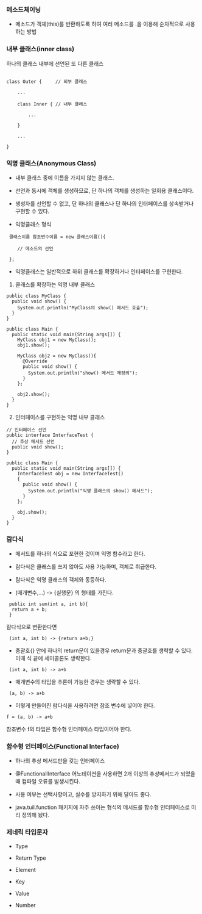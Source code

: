 ### 메소드체이닝

* 메소드가 객체(this)를 반환하도록 하여 여러 메소드를 .을 이용해 순차적으로 사용하는 방법


### 내부 클래스(inner class)

 하나의 클래스 내부에 선언된 또 다른 클래스
 
```

class Outer {     // 외부 클래스

    ...

    class Inner { // 내부 클래스

        ...

    }

    ...

}
```

### 익명 클래스(Anonymous Class)

* 내부 클래스 중에 이름을 가지지 않는 클래스. 

* 선언과 동시에 객체를 생성하므로, 단 하나의 객체를 생성하는 일회용 클래스이다.

* 생성자를 선언할 수 없고, 단 하나의 클래스나 단 하나의 인터페이스를 상속받거나 구현할 수 있다.

* 익명클래스 형식
```
 클래스이름 참조변수이름 = new 클래스이름(){

    // 메소드의 선언

 };
 ```

* 익명클래스는 일반적으로 하위 클래스를 확장하거나 인터페이스를 구현한다.

 1. 클래스를 확장하는 익명 내부 클래스

```
public class MyClass {
  public void show() {
    System.out.println("MyClass의 show() 메서드 호출");
  }
}

public class Main {
  public static void main(String args[]) {
    MyClass obj1 = new MyClass();
    obj1.show();

    MyClass obj2 = new MyClass(){
      @Override
      public void show() {
        System.out.println("show() 메서드 재정의");
      }
    };

    obj2.show();
  }
}
```

 2. 인터페이스를 구현하는 익명 내부 클래스

```
// 인터페이스 선언
public interface InterfaceTest {
  // 추상 메서드 선언
  public void show();
}

public class Main {
  public static void main(String args[]) {
    InterfaceTest obj = new InterfaceTest()
    {
      public void show() {
        System.out.println("익명 클래스의 show() 메서드");
      }
    };

    obj.show();
  }
}

```

### 람다식

* 메서드를 하나의 식으로 포현한 것이며 익명 함수라고 한다.

* 람다식은 클래스를 쓰지 않아도 사용 가능하며, 객체로 취급한다.

* 람다식은 익명 클래스의 객체와 동등하다.

* (매개변수,...) -> {실행문}  의 형태를 가진다.

```
 public int sum(int a, int b){
  return a + b;
 }
```

 람다식으로 변환한다면 

```
 (int a, int b) -> {return a+b;}
```

* 중괄호{} 안에 하나의 return문이 있을경우 return문과 중괄호를 생략할 수 있다. 이때 식 끝에 세미콜론도 생략한다.
```
 (int a, int b) -> a+b
```
* 매개변수의 타입을 추론이 가능한 경우는 생략할 수 있다.
```
 (a, b) -> a+b
```
* 이렇게 만들어진 람다식을 사용하려면 참조 변수에 넣어야 한다.
```
f = (a, b) -> a+b
```
참조변수 f의 타입은 함수형 인터페이스 타입이어야 한다.


### 함수형 인터페이스(Functional Interface)

* 하나의 추상 메서드만을 갖는 인터페이스

* @FunctionallInterface 어노테이션을 사용하면 2개 이상의 추상메서드가 되었을때 컴파일 오류를 발생시킨다.

* 사용 여부는 선택사항이고, 실수를 방지하기 위해 달아도 좋다.

* java.tuil.function 패키지에 자주 쓰이는 형식의 메서드를 함수형 인터페이스로 미리 정의해 놨다.


### 제네릭 타입문자

* <T> Type 
 
* <R> Return Type

* <E> Element

* <K> Key

* <V> Value

* <N> Number
